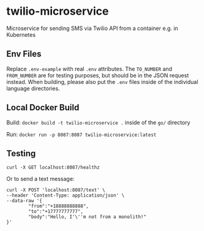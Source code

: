 # twilio-microservice
Microservice for sending SMS via Twilio API from a container e.g. in Kubernetes

## Env Files
Replace `.env-example` with real `.env` attributes. The `TO_NUMBER` and `FROM_NUMBER` are for testing purposes, but should be in the JSON request instead.
When building, please also put the `.env` files inside of the individual language directories.

## Local Docker Build

Build:
`docker build -t twilio-microservice .` inside of the `go/` directory

Run:
`docker run -p 8087:8087 twilio-microservice:latest`

## Testing

`curl -X GET localhost:8087/healthz`

Or to send a text message:

```
curl -X POST 'localhost:8087/text' \
--header 'Content-Type: application/json' \
--data-raw '{
        "from":"+18888888888",
        "to":"+17777777777",
        "body":"Hello, I'\''m not from a monolith!"
}'
